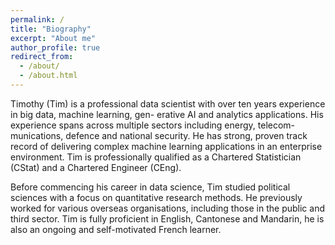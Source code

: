 ```yaml
---
permalink: /
title: "Biography"
excerpt: "About me"
author_profile: true
redirect_from: 
  - /about/
  - /about.html
---
```



Timothy (Tim) is a professional data scientist with over ten years experience in big data, machine learning, gen-
erative AI and analytics applications. His experience spans across multiple sectors including energy, telecom-
munications, defence and national security. He has strong, proven track record of delivering complex machine
learning applications in an enterprise environment. Tim is professionally qualified as a Chartered Statistician
(CStat) and a Chartered Engineer (CEng).


Before commencing his career in data science, Tim studied political sciences with a focus on quantitative research
methods. He previously worked for various overseas organisations, including those in the public and third
sector. Tim is fully proficient in English, Cantonese and Mandarin, he is also an ongoing and self-motivated
French learner.
